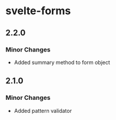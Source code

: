 # svelte-forms

## 2.2.0

### Minor Changes

- Added summary method to form object

## 2.1.0

### Minor Changes

- Added pattern validator

